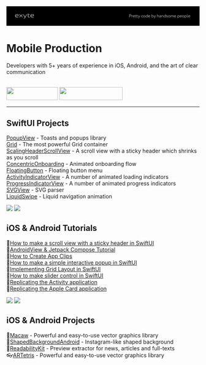 <img src="https://raw.githubusercontent.com/exyte/media/master/common/header.png">
<p><h1 align="left">Mobile Production</h1></p>
Developers with 5+ years of experience in iOS, Android, and the art of clear communication

</br><a href="https://exyte.com/contacts"><img src="https://i.imgur.com/vGjsQPt.png" width="134" height="34"></a> <a href="https://twitter.com/exyteHQ"><img src="https://i.imgur.com/DngwSn1.png" width="165" height="34"></a>

___

## SwiftUI Projects

[PopupView](https://github.com/exyte/PopupView) - Toasts and popups library    
[Grid](https://github.com/exyte/Grid) - The most powerful Grid container   
[ScalingHeaderScrollView](https://github.com/exyte/ScalingHeaderScrollView) - A scroll view with a sticky header which shrinks as you scroll   
[ConcentricOnboarding](https://github.com/exyte/ConcentricOnboarding) - Animated onboarding flow   
[FloatingButton](https://github.com/exyte/FloatingButton) - Floating button menu    
[ActivityIndicatorView](https://github.com/exyte/ActivityIndicatorView) - A number of animated loading indicators    
[ProgressIndicatorView](https://github.com/exyte/ProgressIndicatorView) - A number of animated progress indicators    
[SVGView](https://github.com/exyte/SVGView) - SVG parser   
[LiquidSwipe](https://github.com/exyte/LiquidSwipe) - Liquid navigation animation   

<img src="https://raw.githubusercontent.com/exyte/ConcentricOnboarding/master/demo.gif" width="480" /> <img src="https://raw.githubusercontent.com/exyte/media/master/LiquidSwipe/demo.gif" width="480" />

## iOS & Android  Tutorials

📱[How to make a scroll view with a sticky header in SwiftUI](https://exyte.com/blog/swiftui-tutorial-scaling-header)   
👾[AndroidView & Jetpack Compose Tutorial](https://exyte.com/blog/androidview-jetpack-compose-tutorial)   
📱[How to Create App Clips](https://exyte.com/blog/how-to-create-app-clips)   
📱[How to make a simple interactive popup in SwiftUI](https://exyte.com/blog/swiftui-tutorial-popupview-library)   
📱[Implementing Grid Layout in SwiftUI](https://exyte.com/blog/implementing-grid-layout-in-swiftui)   
📱[How to make slider control in SwiftUI](https://exyte.com/blog/swiftui-tutorial-slider-control)   
📱[Replicating the Activity application](https://exyte.com/blog/swiftui-tutorial-replicating-activity-application)   
📱[Replicating the Apple Card application](https://exyte.com/blog/replicating-apple-card-application-using-swiftui)   

<img src="https://raw.githubusercontent.com/exyte/ARTetris/master/demo.gif" width="480" /> <img src="https://raw.githubusercontent.com/exyte/Macaw/master/demo.gif" width="480" />

## iOS & Android Projects

📱[Macaw](https://github.com/exyte/Macaw) - Powerful and easy-to-use vector graphics library   
👾[ShapedBackgroundAndroid](https://github.com/exyte/ShapedBackgroundAndroid) - Instagram-like shaped background   
📱[ReadabilityKit](https://github.com/exyte/ReadabilityKit) - Preview extractor for news, articles and full-texts   
👓[ARTetris](https://github.com/exyte/Macaw) - Powerful and easy-to-use vector graphics library   


